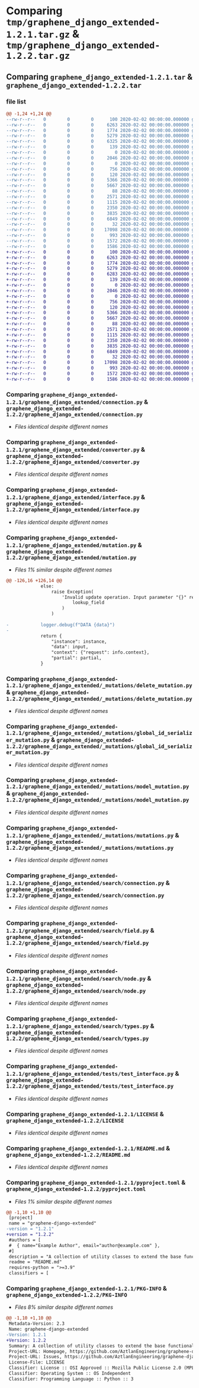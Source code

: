 # Comparing `tmp/graphene_django_extended-1.2.1.tar.gz` & `tmp/graphene_django_extended-1.2.2.tar.gz`

## Comparing `graphene_django_extended-1.2.1.tar` & `graphene_django_extended-1.2.2.tar`

### file list

```diff
@@ -1,24 +1,24 @@
--rw-r--r--   0        0        0      100 2020-02-02 00:00:00.000000 graphene_django_extended-1.2.1/graphene_django_extended/__init__.py
--rw-r--r--   0        0        0     6263 2020-02-02 00:00:00.000000 graphene_django_extended-1.2.1/graphene_django_extended/connection.py
--rw-r--r--   0        0        0     1774 2020-02-02 00:00:00.000000 graphene_django_extended-1.2.1/graphene_django_extended/converter.py
--rw-r--r--   0        0        0     5279 2020-02-02 00:00:00.000000 graphene_django_extended-1.2.1/graphene_django_extended/interface.py
--rw-r--r--   0        0        0     6325 2020-02-02 00:00:00.000000 graphene_django_extended-1.2.1/graphene_django_extended/mutation.py
--rw-r--r--   0        0        0      139 2020-02-02 00:00:00.000000 graphene_django_extended-1.2.1/graphene_django_extended/_mutations/Pipfile
--rw-r--r--   0        0        0        0 2020-02-02 00:00:00.000000 graphene_django_extended-1.2.1/graphene_django_extended/_mutations/__init__.py
--rw-r--r--   0        0        0     2046 2020-02-02 00:00:00.000000 graphene_django_extended-1.2.1/graphene_django_extended/_mutations/delete_mutation.py
--rw-r--r--   0        0        0        0 2020-02-02 00:00:00.000000 graphene_django_extended-1.2.1/graphene_django_extended/_mutations/fields.py
--rw-r--r--   0        0        0      756 2020-02-02 00:00:00.000000 graphene_django_extended-1.2.1/graphene_django_extended/_mutations/global_id_serializer_mutation.py
--rw-r--r--   0        0        0      120 2020-02-02 00:00:00.000000 graphene_django_extended-1.2.1/graphene_django_extended/_mutations/inputs.py
--rw-r--r--   0        0        0     5366 2020-02-02 00:00:00.000000 graphene_django_extended-1.2.1/graphene_django_extended/_mutations/model_mutation.py
--rw-r--r--   0        0        0     5667 2020-02-02 00:00:00.000000 graphene_django_extended-1.2.1/graphene_django_extended/_mutations/mutations.py
--rw-r--r--   0        0        0       88 2020-02-02 00:00:00.000000 graphene_django_extended-1.2.1/graphene_django_extended/search/__init__.py
--rw-r--r--   0        0        0     2571 2020-02-02 00:00:00.000000 graphene_django_extended-1.2.1/graphene_django_extended/search/connection.py
--rw-r--r--   0        0        0     1115 2020-02-02 00:00:00.000000 graphene_django_extended-1.2.1/graphene_django_extended/search/field.py
--rw-r--r--   0        0        0     2350 2020-02-02 00:00:00.000000 graphene_django_extended-1.2.1/graphene_django_extended/search/node.py
--rw-r--r--   0        0        0     3835 2020-02-02 00:00:00.000000 graphene_django_extended-1.2.1/graphene_django_extended/search/types.py
--rw-r--r--   0        0        0     6849 2020-02-02 00:00:00.000000 graphene_django_extended-1.2.1/graphene_django_extended/tests/test_interface.py
--rw-r--r--   0        0        0       32 2020-02-02 00:00:00.000000 graphene_django_extended-1.2.1/.gitignore
--rw-r--r--   0        0        0    17098 2020-02-02 00:00:00.000000 graphene_django_extended-1.2.1/LICENSE
--rw-r--r--   0        0        0      993 2020-02-02 00:00:00.000000 graphene_django_extended-1.2.1/README.md
--rw-r--r--   0        0        0     1572 2020-02-02 00:00:00.000000 graphene_django_extended-1.2.1/pyproject.toml
--rw-r--r--   0        0        0     1586 2020-02-02 00:00:00.000000 graphene_django_extended-1.2.1/PKG-INFO
+-rw-r--r--   0        0        0      100 2020-02-02 00:00:00.000000 graphene_django_extended-1.2.2/graphene_django_extended/__init__.py
+-rw-r--r--   0        0        0     6263 2020-02-02 00:00:00.000000 graphene_django_extended-1.2.2/graphene_django_extended/connection.py
+-rw-r--r--   0        0        0     1774 2020-02-02 00:00:00.000000 graphene_django_extended-1.2.2/graphene_django_extended/converter.py
+-rw-r--r--   0        0        0     5279 2020-02-02 00:00:00.000000 graphene_django_extended-1.2.2/graphene_django_extended/interface.py
+-rw-r--r--   0        0        0     6283 2020-02-02 00:00:00.000000 graphene_django_extended-1.2.2/graphene_django_extended/mutation.py
+-rw-r--r--   0        0        0      139 2020-02-02 00:00:00.000000 graphene_django_extended-1.2.2/graphene_django_extended/_mutations/Pipfile
+-rw-r--r--   0        0        0        0 2020-02-02 00:00:00.000000 graphene_django_extended-1.2.2/graphene_django_extended/_mutations/__init__.py
+-rw-r--r--   0        0        0     2046 2020-02-02 00:00:00.000000 graphene_django_extended-1.2.2/graphene_django_extended/_mutations/delete_mutation.py
+-rw-r--r--   0        0        0        0 2020-02-02 00:00:00.000000 graphene_django_extended-1.2.2/graphene_django_extended/_mutations/fields.py
+-rw-r--r--   0        0        0      756 2020-02-02 00:00:00.000000 graphene_django_extended-1.2.2/graphene_django_extended/_mutations/global_id_serializer_mutation.py
+-rw-r--r--   0        0        0      120 2020-02-02 00:00:00.000000 graphene_django_extended-1.2.2/graphene_django_extended/_mutations/inputs.py
+-rw-r--r--   0        0        0     5366 2020-02-02 00:00:00.000000 graphene_django_extended-1.2.2/graphene_django_extended/_mutations/model_mutation.py
+-rw-r--r--   0        0        0     5667 2020-02-02 00:00:00.000000 graphene_django_extended-1.2.2/graphene_django_extended/_mutations/mutations.py
+-rw-r--r--   0        0        0       88 2020-02-02 00:00:00.000000 graphene_django_extended-1.2.2/graphene_django_extended/search/__init__.py
+-rw-r--r--   0        0        0     2571 2020-02-02 00:00:00.000000 graphene_django_extended-1.2.2/graphene_django_extended/search/connection.py
+-rw-r--r--   0        0        0     1115 2020-02-02 00:00:00.000000 graphene_django_extended-1.2.2/graphene_django_extended/search/field.py
+-rw-r--r--   0        0        0     2350 2020-02-02 00:00:00.000000 graphene_django_extended-1.2.2/graphene_django_extended/search/node.py
+-rw-r--r--   0        0        0     3835 2020-02-02 00:00:00.000000 graphene_django_extended-1.2.2/graphene_django_extended/search/types.py
+-rw-r--r--   0        0        0     6849 2020-02-02 00:00:00.000000 graphene_django_extended-1.2.2/graphene_django_extended/tests/test_interface.py
+-rw-r--r--   0        0        0       32 2020-02-02 00:00:00.000000 graphene_django_extended-1.2.2/.gitignore
+-rw-r--r--   0        0        0    17098 2020-02-02 00:00:00.000000 graphene_django_extended-1.2.2/LICENSE
+-rw-r--r--   0        0        0      993 2020-02-02 00:00:00.000000 graphene_django_extended-1.2.2/README.md
+-rw-r--r--   0        0        0     1572 2020-02-02 00:00:00.000000 graphene_django_extended-1.2.2/pyproject.toml
+-rw-r--r--   0        0        0     1586 2020-02-02 00:00:00.000000 graphene_django_extended-1.2.2/PKG-INFO
```

### Comparing `graphene_django_extended-1.2.1/graphene_django_extended/connection.py` & `graphene_django_extended-1.2.2/graphene_django_extended/connection.py`

 * *Files identical despite different names*

### Comparing `graphene_django_extended-1.2.1/graphene_django_extended/converter.py` & `graphene_django_extended-1.2.2/graphene_django_extended/converter.py`

 * *Files identical despite different names*

### Comparing `graphene_django_extended-1.2.1/graphene_django_extended/interface.py` & `graphene_django_extended-1.2.2/graphene_django_extended/interface.py`

 * *Files identical despite different names*

### Comparing `graphene_django_extended-1.2.1/graphene_django_extended/mutation.py` & `graphene_django_extended-1.2.2/graphene_django_extended/mutation.py`

 * *Files 1% similar despite different names*

```diff
@@ -126,16 +126,14 @@
             else:
                 raise Exception(
                     'Invalid update operation. Input parameter "{}" required.'.format(
                         lookup_field
                     )
                 )
 
-            logger.debug(f"DATA {data}")
-
             return {
                 "instance": instance,
                 "data": input,
                 "context": {"request": info.context},
                 "partial": partial,
             }
```

### Comparing `graphene_django_extended-1.2.1/graphene_django_extended/_mutations/delete_mutation.py` & `graphene_django_extended-1.2.2/graphene_django_extended/_mutations/delete_mutation.py`

 * *Files identical despite different names*

### Comparing `graphene_django_extended-1.2.1/graphene_django_extended/_mutations/global_id_serializer_mutation.py` & `graphene_django_extended-1.2.2/graphene_django_extended/_mutations/global_id_serializer_mutation.py`

 * *Files identical despite different names*

### Comparing `graphene_django_extended-1.2.1/graphene_django_extended/_mutations/model_mutation.py` & `graphene_django_extended-1.2.2/graphene_django_extended/_mutations/model_mutation.py`

 * *Files identical despite different names*

### Comparing `graphene_django_extended-1.2.1/graphene_django_extended/_mutations/mutations.py` & `graphene_django_extended-1.2.2/graphene_django_extended/_mutations/mutations.py`

 * *Files identical despite different names*

### Comparing `graphene_django_extended-1.2.1/graphene_django_extended/search/connection.py` & `graphene_django_extended-1.2.2/graphene_django_extended/search/connection.py`

 * *Files identical despite different names*

### Comparing `graphene_django_extended-1.2.1/graphene_django_extended/search/field.py` & `graphene_django_extended-1.2.2/graphene_django_extended/search/field.py`

 * *Files identical despite different names*

### Comparing `graphene_django_extended-1.2.1/graphene_django_extended/search/node.py` & `graphene_django_extended-1.2.2/graphene_django_extended/search/node.py`

 * *Files identical despite different names*

### Comparing `graphene_django_extended-1.2.1/graphene_django_extended/search/types.py` & `graphene_django_extended-1.2.2/graphene_django_extended/search/types.py`

 * *Files identical despite different names*

### Comparing `graphene_django_extended-1.2.1/graphene_django_extended/tests/test_interface.py` & `graphene_django_extended-1.2.2/graphene_django_extended/tests/test_interface.py`

 * *Files identical despite different names*

### Comparing `graphene_django_extended-1.2.1/LICENSE` & `graphene_django_extended-1.2.2/LICENSE`

 * *Files identical despite different names*

### Comparing `graphene_django_extended-1.2.1/README.md` & `graphene_django_extended-1.2.2/README.md`

 * *Files identical despite different names*

### Comparing `graphene_django_extended-1.2.1/pyproject.toml` & `graphene_django_extended-1.2.2/pyproject.toml`

 * *Files 1% similar despite different names*

```diff
@@ -1,10 +1,10 @@
 [project]
 name = "graphene-django-extended"
-version = "1.2.1"
+version = "1.2.2"
 #authors = [
 #  { name="Example Author", email="author@example.com" },
 #]
 description = "A collection of utility classes to extend the base functionality of graphene_django"
 readme = "README.md"
 requires-python = ">=3.9"
 classifiers = [
```

### Comparing `graphene_django_extended-1.2.1/PKG-INFO` & `graphene_django_extended-1.2.2/PKG-INFO`

 * *Files 8% similar despite different names*

```diff
@@ -1,10 +1,10 @@
 Metadata-Version: 2.3
 Name: graphene-django-extended
-Version: 1.2.1
+Version: 1.2.2
 Summary: A collection of utility classes to extend the base functionality of graphene_django
 Project-URL: Homepage, https://github.com/AztlanEngineering/graphene-django-extended
 Project-URL: Issues, https://github.com/AztlanEngineering/graphene-django-extended/issues
 License-File: LICENSE
 Classifier: License :: OSI Approved :: Mozilla Public License 2.0 (MPL 2.0)
 Classifier: Operating System :: OS Independent
 Classifier: Programming Language :: Python :: 3
```

